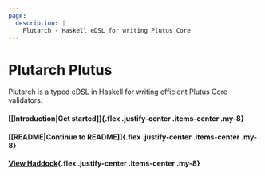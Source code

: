 ```yaml
---
page:
  description: |
    Plutarch - Haskell eDSL for writing Plutus Core
---
```

# Plutarch Plutus

Plutarch is a typed eDSL in Haskell for writing efficient Plutus Core validators.


#### [[Introduction|Get started]]{.flex .justify-center .items-center .my-8}

#### [[README|Continue to README]]{.flex .justify-center .items-center .my-8}

<!-- this has to be an absolute link because otherwise emanote is mad -->
#### [View Haddock](https://plutonomicon.github.io/plutarch-plutus/share/doc/index.html){.flex .justify-center .items-center .my-8}
